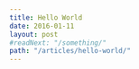 ```yaml
---
title: Hello World
date: 2016-01-11
layout: post
#readNext: "/something/"
path: "/articles/hello-world/"
---
```

